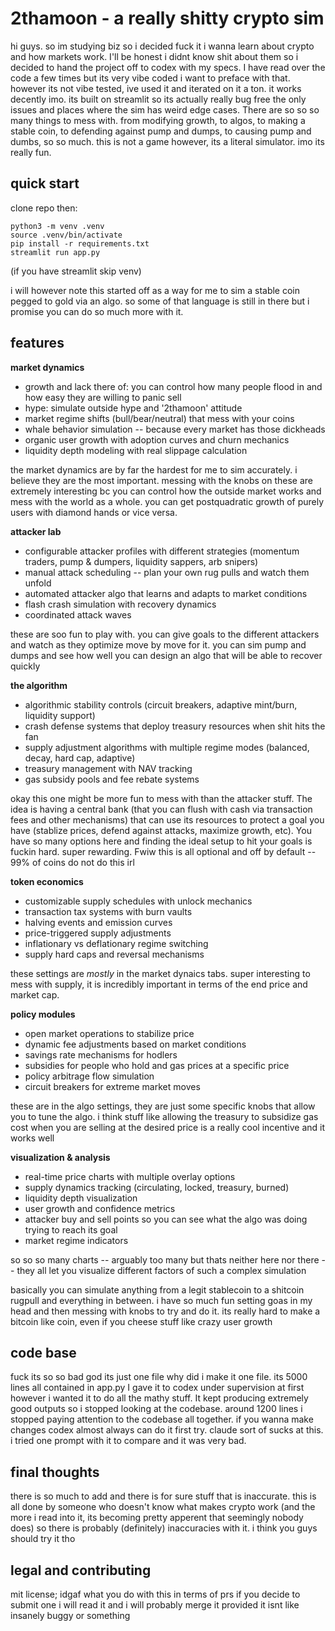 # 2thamoon - a really shitty crypto sim


hi guys. so im studying biz so i decided fuck it i wanna learn about crypto and how markets work. I'll be honest i didnt know shit about them so i decided to hand the project off to codex with my specs. I have read over the code a few times but its very vibe coded i want to preface with that. however its not vibe tested, ive used it and iterated on it a ton. it works decently imo. its built on streamlit so its actually really bug free the only issues and places where the sim has weird edge cases. There are so so so many things to mess with. from modifying growth, to algos, to making a stable coin, to defending against pump and dumps, to causing pump and dumbs, so so much. this is not a game however, its a literal simulator. imo its really fun. 

## quick start
clone repo then:
```
python3 -m venv .venv
source .venv/bin/activate
pip install -r requirements.txt
streamlit run app.py
```

(if you have streamlit skip venv)

i will however note this started off as a way for me to sim a stable coin pegged to gold via an algo. so some of that language is still in there but i promise you can do so much more with it.

## features 

**market dynamics**
- growth and lack there of: you can control how many people flood in and how easy they are willing to panic sell
- hype: simulate outside hype and '2thamoon' attitude
- market regime shifts (bull/bear/neutral) that mess with your coins
- whale behavior simulation -- because every market has those dickheads
- organic user growth with adoption curves and churn mechanics
- liquidity depth modeling with real slippage calculation

the market dynamics are by far the hardest for me to sim accurately. i believe they are the most important. messing with the knobs on these are extremely interesting bc you can control how the outside market works and mess with the world as a whole. you can get postquadratic growth of purely users with diamond hands or vice versa.

**attacker lab** 
- configurable attacker profiles with different strategies (momentum traders, pump & dumpers, liquidity sappers, arb snipers)
- manual attack scheduling -- plan your own rug pulls and watch them unfold
- automated attacker algo that learns and adapts to market conditions
- flash crash simulation with recovery dynamics
- coordinated attack waves

these are soo fun to play with. you can give goals to the different attackers and watch as they optimize move by move for it. you can sim pump and dumps and see how well you can design an algo that will be able to recover quickly 

**the algorithm**
- algorithmic stability controls (circuit breakers, adaptive mint/burn, liquidity support)
- crash defense systems that deploy treasury resources when shit hits the fan
- supply adjustment algorithms with multiple regime modes (balanced, decay, hard cap, adaptive)
- treasury management with NAV tracking
- gas subsidy pools and fee rebate systems

okay this one might be more fun to mess with than the attacker stuff. The idea is having a central bank (that you can flush with cash via transaction fees and other mechanisms) that can use its resources to protect a goal you have (stablize prices, defend against attacks, maximize growth, etc). You have so many options here and finding the ideal setup to hit your goals is fuckin hard. super rewarding. Fwiw this is all optional and off by default -- 99% of coins do not do this irl

**token economics**
- customizable supply schedules with unlock mechanics
- transaction tax systems with burn vaults
- halving events and emission curves
- price-triggered supply adjustments
- inflationary vs deflationary regime switching
- supply hard caps and reversal mechanisms

these settings are _mostly_ in the market dynaics tabs. super interesting to mess with supply, it is incredibly important in terms of the end price and market cap. 

**policy modules**
- open market operations to stabilize price
- dynamic fee adjustments based on market conditions
- savings rate mechanisms for hodlers
- subsidies for people who hold and gas prices at a specific price  
- policy arbitrage flow simulation
- circuit breakers for extreme market moves

these are in the algo settings, they are just some specific knobs that allow you to tune the algo. i think stuff like allowing the treasury to subsidize gas cost when you are selling at the desired price is a really cool incentive and it works well

**visualization & analysis**
- real-time price charts with multiple overlay options
- supply dynamics tracking (circulating, locked, treasury, burned)
- liquidity depth visualization
- user growth and confidence metrics
- attacker buy and sell points so you can see what the algo was doing trying to reach its goal
- market regime indicators

so so so many charts -- arguably too many but thats neither here nor there -- they all let you visualize different factors of such a complex simulation


basically you can simulate anything from a legit stablecoin to a shitcoin rugpull and everything in between. i have so much fun setting goas in my head and then messing with knobs to try and do it. its really hard to make a bitcoin like coin, even if you cheese stuff like crazy user growth





## code base
fuck its so so bad god its just one file why did i make it one file. its 5000 lines all contained in app.py I gave it to codex under supervision at first however i wanted it to do all the mathy stuff. It kept producing extremely good outputs so i stopped looking at the codebase. around 1200 lines i stopped paying attention to the codebase all together. if you wanna make changes codex almost always can do it first try. claude sort of sucks at this. i tried one prompt with it to compare and it was very bad. 


## final thoughts
there is so much to add and there is for sure stuff that is inaccurate. this is all done by someone who doesn't know what makes crypto work (and the more i read into it, its becoming pretty apperent that seemingly nobody does) so there is probably (definitely) inaccuracies with it. i think you guys should try it tho

## legal and contributing
mit license; idgaf what you do with this
in terms of prs if you decide to submit one i will read it and i will probably merge it provided it isnt like insanely buggy or something
